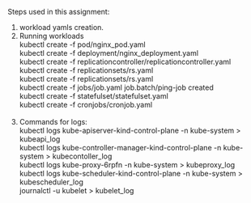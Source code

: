 Steps used in this assignment:<BR/>
1) workload yamls creation.<BR/>
2) Running workloads<BR/>
   kubectl create -f pod/nginx_pod.yaml<BR/>
   kubectl create -f deployment/nginx_deployment.yaml<BR/>
   kubectl create -f replicationcontroller/replicationcontroller.yaml<BR/>
   kubectl create -f replicationsets/rs.yaml<BR/>
   kubectl create -f replicationsets/rs.yaml<BR/>
   kubectl create -f jobs/job.yaml job.batch/ping-job created<BR/>
   kubectl create -f statefulset/statefulset.yaml<BR/>
   kubectl create -f cronjobs/cronjob.yaml<BR/>
   <BR/>
3) Commands for logs:<BR/>
   kubectl logs kube-apiserver-kind-control-plane -n kube-system > kubeapi_log<BR/>
   kubectl logs kube-controller-manager-kind-control-plane -n kube-system > kubecontoller_log<BR/>
   kubectl logs kube-proxy-6rpfn -n kube-system > kubeproxy_log<BR/>
   kubectl logs kube-scheduler-kind-control-plane -n kube-system > kubescheduler_log<BR/>
   journalctl -u kubelet > kubelet_log
